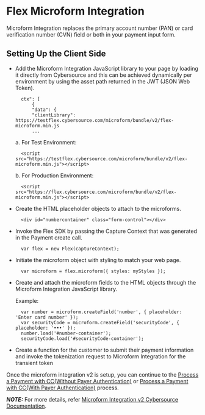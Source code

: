 # Flex Microform Integration

Microform Integration replaces the primary account number (PAN) or card verification number (CVN) field or both in your payment input form.

## Setting Up the Client Side

- Add the Microform Integration JavaScript library to your page by loading it directly from Cybersource and this can be achieved dynamically per environment by using the asset path returned in the JWT (JSON Web Token).

        ctx": [
            {
            "data": {
            "clientLibrary": https://testflex.cybersource.com/microform/bundle/v2/flex-microform.min.js
            ...

  a. For Test Environment:

        <script src="https://testflex.cybersource.com/microform/bundle/v2/flex-microform.min.js"></script>

  b. For Production Environment:

        <script src="https://flex.cybersource.com/microform/bundle/v2/flex-microform.min.js"></script>

- Create the HTML placeholder objects to attach to the microforms.

        <div id="numbercontainer" class="form-control"></div>

- Invoke the Flex SDK by passing the Capture Context that was generated in the Payment create call.

        var flex = new Flex(captureContext);

- Initiate the microform object with styling to match your web page.

        var microform = flex.microform({ styles: myStyles });

- Create and attach the microform fields to the HTML objects through the Microform Integration JavaScript library.

  Example:

        var number = microform.createField('number', { placeholder: 'Enter card number' });
        var securityCode = microform.createField('securityCode', { placeholder: '•••' });
        number.load('#number-container');
        securityCode.load('#securityCode-container');

- Create a function for the customer to submit their payment information and invoke the
  tokenization request to Microform Integration for the transient token

Once the microform integration v2 is setup, you can continue to the [Process a Payment with CC(Without Payer Authentication)](Process-a-Payment-for-CC-Without-Payer-Authentication.md) or [Process a Payment with CC(With Payer Authentication)](Process-a-Payment-for-CC-With-Payer-Authentication.md) process.

**_NOTE:_** For more details, refer [Microform Integration v2 Cybersource Documentation](https://developer.cybersource.com/content/dam/docs/cybs/en-us/digital-accept-flex/developer/all/rest/digital-accept-flex.pdf).